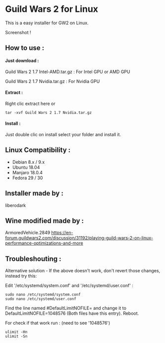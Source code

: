# Guild Wars 2 for Linux

This is a easy installer for GW2 on Linux.

Screenshot !


## How to use :

#### Just download :

Guild Wars 2 1.7 Intel-AMD.tar.gz : For Intel GPU or AMD GPU

Guild Wars 2 1.7 Nvidia.tar.gz : For Nvidia GPU

#### Extract :

Right clic extract here or

```tar -xvf Guild Wars 2 1.7 Nvidia.tar.gz```

#### Install :

Just double clic on install select your folder and install it.

## Linux Compatibility :

- Debian 8.x / 9.x
- Ubuntu 18.04
- Manjaro 18.0.4
- Fedora 29 / 30

## Installer made by :

liberodark

## Wine modified made by :

ArmoredVehicle.2849
https://en-forum.guildwars2.com/discussion/31192/playing-guild-wars-2-on-linux-performance-optimizations-and-more

## Troubleshouting :

Alternative solution - If the above doesn't work, don't revert those changes, instead try this:

Edit '/etc/systemd/system.conf' and '/etc/systemd/user.conf' :

```
sudo nano /etc/systemd/system.conf
sudo nano /etc/systemd/user.conf
```

Find the line named #DefaultLimitNOFILE= and change it to DefaultLimitNOFILE=1048576 (Both files have this entry).
Reboot.

For check if that work run : (need to see '1048576')

```
ulimit -Hn 
ulimit -Sn
```
